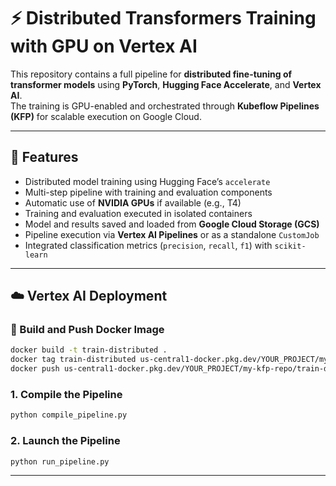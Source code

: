 # ⚡ Distributed Transformers Training with GPU on Vertex AI

This repository contains a full pipeline for **distributed fine-tuning of transformer models** using **PyTorch**, **Hugging Face Accelerate**, and **Vertex AI**.  
The training is GPU-enabled and orchestrated through **Kubeflow Pipelines (KFP)** for scalable execution on Google Cloud.

---

## 🚀 Features

- Distributed model training using Hugging Face’s `accelerate`  
- Multi-step pipeline with training and evaluation components  
- Automatic use of **NVIDIA GPUs** if available (e.g., T4)  
- Training and evaluation executed in isolated containers  
- Model and results saved and loaded from **Google Cloud Storage (GCS)**  
- Pipeline execution via **Vertex AI Pipelines** or as a standalone `CustomJob`  
- Integrated classification metrics (`precision`, `recall`, `f1`) with `scikit-learn`

---

## ☁️ Vertex AI Deployment

### 🔧 Build and Push Docker Image

```bash
docker build -t train-distributed .
docker tag train-distributed us-central1-docker.pkg.dev/YOUR_PROJECT/my-kfp-repo/train-distributed:latest
docker push us-central1-docker.pkg.dev/YOUR_PROJECT/my-kfp-repo/train-distributed:latest
```

### 1. Compile the Pipeline

```bash
python compile_pipeline.py
```

### 2. Launch the Pipeline

```bash
python run_pipeline.py
```

---

